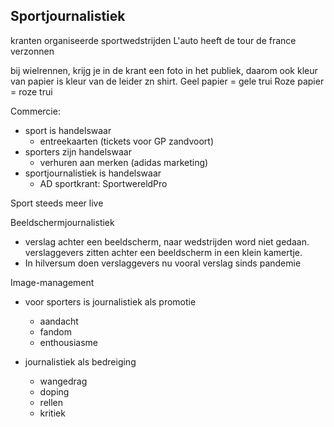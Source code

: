 ## Sportjournalistiek

kranten organiseerde sportwedstrijden
L'auto heeft de tour de france verzonnen 

bij wielrennen, krijg je in de krant een foto in het publiek, daarom ook kleur van papier is kleur van de leider zn shirt. Geel papier = gele trui
Roze papier = roze trui


Commercie:
- sport is handelswaar
	- entreekaarten (tickets voor GP zandvoort)
- sporters zijn handelswaar
	- verhuren aan merken (adidas marketing)
- sportjournalistiek is handelswaar
	- AD sportkrant: SportwereldPro

Sport steeds meer live

Beeldschermjournalistiek
- verslag achter een beeldscherm, naar wedstrijden word niet gedaan. verslaggevers zitten achter een beeldscherm in een klein kamertje.
- In hilversum doen verslaggevers nu vooral verslag sinds pandemie


Image-management
- voor sporters is journalistiek als promotie
	- aandacht
	- fandom
	- enthousiasme

- journalistiek als bedreiging
	- wangedrag
	- doping
	- rellen
	- kritiek






